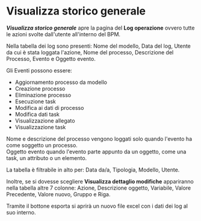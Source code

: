 # Visualizza storico generale

**_Visualizza storico generale_** apre la pagina del **Log operazione** ovvero tutte le azioni svolte dall'utente all'interno del BPM.

Nella tabella dei log sono presenti: Nome del modello, Data del log, Utente da cui è stata loggata l'azione, Nome del processo, Descrizione del Processo, Evento e Oggetto evento.

Gli Eventi possono essere:

* Aggiornamento processo da modello
* Creazione processo
* Eliminazione processo
* Esecuzione task
* Modifica ai dati di processo
* Modifica dati task
* Visualizzazione allegato
* Visualizzazione task

Nome e descrizione del processo vengono loggati solo quando l'evento ha come soggetto un processo.  
Oggetto evento quando l'evento parte appunto da un oggetto, come una task, un attributo o un elemento.

La tabella è filtrabile in alto per: Data da/a, Tipologia, Modello, Utente.  

Inoltre, se si dovesse scegliere **Visualizza dettaglio modifiche** appariranno nella tabella altre 7 colonne: Azione, Descrizione oggetto, Variabile, Valore Precedente, Valore nuovo, Gruppo e Riga.

Tramite il bottone esporta si aprirà un nuovo file excel con i dati dei log al suo interno.